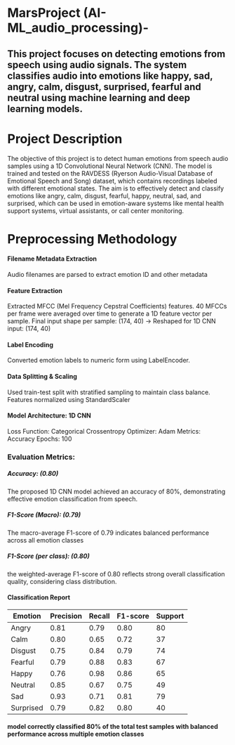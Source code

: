 # MarsProject (AI-ML_audio_processing)-
## This project focuses on detecting emotions from speech using audio signals. The system classifies audio into emotions like happy, sad, angry, calm, disgust, surprised, fearful and neutral using machine learning and deep learning models.
# Project Description
The objective of this project is to detect human emotions from speech audio samples using a 1D Convolutional Neural Network (CNN). The model is trained and tested on the RAVDESS (Ryerson Audio-Visual Database of Emotional Speech and Song) dataset, which contains recordings labeled with different emotional states.
The aim is to effectively detect and classify emotions like angry, calm, disgust, fearful, happy, neutral, sad, and surprised, which can be used in emotion-aware systems like mental health support systems, virtual assistants, or call center monitoring.
# Preprocessing Methodology
#### Filename Metadata Extraction
Audio filenames are parsed to extract emotion ID and other metadata
#### Feature Extraction
Extracted MFCC (Mel Frequency Cepstral Coefficients) features.
40 MFCCs per frame were averaged over time to generate a 1D feature vector per sample.
Final input shape per sample: (174, 40) → Reshaped for 1D CNN input: (174, 40)
#### Label Encoding
Converted emotion labels to numeric form using LabelEncoder.
#### Data Splitting & Scaling
Used train-test split with stratified sampling to maintain class balance.
Features normalized using StandardScaler
#### Model Architecture: 1D CNN
Loss Function: Categorical Crossentropy
Optimizer: Adam
Metrics: Accuracy
Epochs: 100
### Evaluation Metrics:
##### Accuracy: (0.80)
The proposed 1D CNN model achieved an accuracy of 80%, demonstrating effective emotion classification from speech.

##### F1-Score (Macro): (0.79)
The macro-average F1-score of 0.79 indicates balanced performance across all emotion classes

##### F1-Score (per class): (0.80)
the weighted-average F1-score of 0.80 reflects strong overall classification quality, considering class distribution.

#### Classification Report

| Emotion   | Precision | Recall | F1-score | Support |
| --------- | --------- | ------ | -------- | ------- |
| Angry     | 0.81      | 0.79   | 0.80     | 80      |
| Calm      | 0.80      | 0.65   | 0.72     | 37      |
| Disgust   | 0.75      | 0.84   | 0.79     | 74      |
| Fearful   | 0.79      | 0.88   | 0.83     | 67      |
| Happy     | 0.76      | 0.98   | 0.86     | 65      |
| Neutral   | 0.85      | 0.67   | 0.75     | 49      |
| Sad       | 0.93      | 0.71   | 0.81     | 79      |
| Surprised | 0.79      | 0.82   | 0.80     | 40      |

#### model correctly classified 80% of the total test samples with balanced performance across multiple emotion classes
